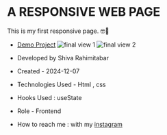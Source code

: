 # A RESPONSIVE WEB PAGE
This is my first responsive page. 🤓💫

- [Demo Project](https://rahimitabarshiva.github.io/RESPONSIVE/)
![final view 1](https://github.com/user-attachments/assets/24677fa5-0a30-437b-8e9d-d7e8404961b8)
![final view 2](https://github.com/user-attachments/assets/b92216a3-00d0-4e39-aabe-163e92d26795)

- Developed by Shiva Rahimitabar

- Created - 2024-12-07

- Technologies Used - Html , css 

- Hooks Used : useState 

- Role - Frontend

- How to reach me : with my [instagram](https://www.instagram.com/shiva.rahimitabar.dev) 
